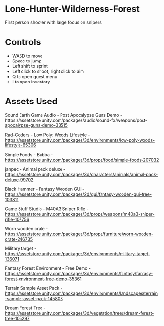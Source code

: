 # Lone-Hunter-Wilderness-Forest
First person shooter with large focus on snipers.

# Controls
- WASD to move
- Space to jump
- Left shift to sprint
- Left click to shoot, right click to aim
- Q to open quest menu
- I to open inventory

# Assets Used
Sound Earth Game Audio - Post Apocalypse Guns Demo - https://assetstore.unity.com/packages/audio/sound-fx/weapons/post-apocalypse-guns-demo-33515

Rad-Coders - Low Poly: Woods Lifestyle - https://assetstore.unity.com/packages/3d/environments/low-poly-woods-lifestyle-65306

Simple Foods - Bubba - https://assetstore.unity.com/packages/3d/props/food/simple-foods-207032

janpec - Animal pack deluxe - https://assetstore.unity.com/packages/3d/characters/animals/animal-pack-deluxe-99702

Black Hammer - Fantasy Wooden GUI - https://assetstore.unity.com/packages/2d/gui/fantasy-wooden-gui-free-103811

Game Stuff Studio - M40A3 Sniper Rifle - https://assetstore.unity.com/packages/3d/props/weapons/m40a3-sniper-rifle-107756

Worn wooden crate - https://assetstore.unity.com/packages/3d/props/furniture/worn-wooden-crate-246735

Military target - https://assetstore.unity.com/packages/3d/environments/military-target-136071

Fantasy Forest Environment - Free Demo - https://assetstore.unity.com/packages/3d/environments/fantasy/fantasy-forest-environment-free-demo-35361

Terrain Sample Asset Pack - https://assetstore.unity.com/packages/3d/environments/landscapes/terrain-sample-asset-pack-145808

Dream Forest Tree - https://assetstore.unity.com/packages/3d/vegetation/trees/dream-forest-tree-105297


